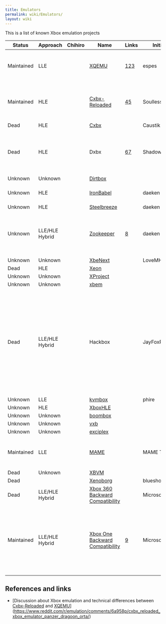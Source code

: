 ```yaml
---
title: Emulators
permalink: wiki/Emulators/
layout: wiki
---
```


This is a list of known Xbox emulation projects

| Status     | Approach       | Chihiro | Name                                                                            | Links                                                                                       | Initiator        | Platform                 | License     | Notes                                                                                                                                                                                                                                                                                                                                        |
|------------|----------------|---------|---------------------------------------------------------------------------------|---------------------------------------------------------------------------------------------|------------------|--------------------------|-------------|----------------------------------------------------------------------------------------------------------------------------------------------------------------------------------------------------------------------------------------------------------------------------------------------------------------------------------------------|
| Maintained | LLE            |         | [XQEMU](/wiki/XQEMU "wikilink")                                                       | [1](http://xqemu.com/)[2](https://github.com/xqemu/)[3](https://github.com/espes/xqemu)     | espes            | Windows/Linux/Mac/Others |             | XQEMU supports hardware-acceleration for the CPU emulation on Linux through KVM.                                                                                                                                                                                                                                                             |
| Maintained | HLE            |         | [Cxbx-Reloaded](/wiki/Cxbx-Reloaded "wikilink")                                       | [4](http://cxbx-reloaded.co.uk/)[5](https://github.com/Cxbx-Reloaded/Cxbx-Reloaded)         | SoullessSentinel | Windows                  |             | At the time of writing Cxbx-Reloaded is almost purely HLE. LLE GPU emulation is planned, but currently not implemented.                                                                                                                                                                                                                      |
| Dead       | HLE            |         | [Cxbx](/wiki/Cxbx "wikilink")                                                         |                                                                                             | Caustik          | Windows                  |             |                                                                                                                                                                                                                                                                                                                                              |
| Dead       | HLE            |         | Dxbx                                                                            | [6](http://dxbx-emu.com)[7](https://github.com/PatrickvL/Dxbx/)                             | ShadowTj         | Windows                  |             | The project was started on March 23rd 2008. It is an improved port of Cxbx to the Delphi programming language.                                                                                                                                                                                                                               |
| Unknown    | Unknown        |         | [Dirtbox](https://github.com/impeachgod/Dirtbox)                                |                                                                                             |                  | Windows                  |             |                                                                                                                                                                                                                                                                                                                                              |
| Unknown    | HLE            |         | [IronBabel](https://sourceforge.net/p/ironbabel/code/HEAD/tree/trunk/Box/Xbox/) |                                                                                             | daeken           | Unknown                  |             | This seems to have been a generic portability framework                                                                                                                                                                                                                                                                                      |
| Unknown    | HLE            |         | [Steelbreeze](https://github.com/daeken/Steelbreeze)                            |                                                                                             | daeken           | Unknown                  |             |                                                                                                                                                                                                                                                                                                                                              |
| Unknown    | LLE/HLE Hybrid |         | [Zookeeper](https://github.com/daeken/Zookeeper)                                | [8](https://www.reddit.com/r/EmuDev/comments/4isyvu/project_zookeeper_a_new_xbox_emulator/) | daeken           | Mac                      |             | Using Apple's Hypervisor.framework to run a custom kernel (NightBeliever in the repo) and then running Xbox code from there                                                                                                                                                                                                                  |
| Unknown    | Unknown        |         | [XbeNext](http://ngemu.com/threads/.154342/)                                    |                                                                                             | LoveMHz          | Windows                  |             |                                                                                                                                                                                                                                                                                                                                              |
| Dead       | HLE            |         | [Xeon](http://ngemu.com/forums/.65/)                                            |                                                                                             |                  | Windows                  |             |                                                                                                                                                                                                                                                                                                                                              |
| Unknown    | Unknown        |         | [XProject](http://ngemu.com/threads/.105210/)                                   |                                                                                             |                  | Windows                  |             |                                                                                                                                                                                                                                                                                                                                              |
| Unknown    | Unknown        |         | [xbem](https://code.google.com/p/xbem)                                          |                                                                                             |                  | Windows                  |             |                                                                                                                                                                                                                                                                                                                                              |
| Dead       | LLE/HLE Hybrid |         | Hackbox                                                                         |                                                                                             | JayFoxRox        | Windows/Linux            | Private     | This was originally going to be a commercial emulator (but plans were dropped quickly in favor of preservation). The source code was temporarily public but then made private. The source code is still available to a selected group of developers. Hackbox was designed from scratch but re-used code from Cxbx for HLE routine detection. |
| Unknown    | LLE            |         | [kvmbox](https://github.com/phire/kvmbox)                                       |                                                                                             | phire            | Linux                    |             |                                                                                                                                                                                                                                                                                                                                              |
| Unknown    | HLE            |         | [XboxHLE](https://github.com/Gabriel-Maldonado/XboxHLE)                         |                                                                                             |                  | Windows                  |             |                                                                                                                                                                                                                                                                                                                                              |
| Unknown    | Unknown        |         | [boombox](https://github.com/bjh83/boombox)                                     |                                                                                             |                  | Windows                  |             |                                                                                                                                                                                                                                                                                                                                              |
| Unknown    | Unknown        |         | [vxb](https://github.com/docbrown/vxb)                                          |                                                                                             |                  | Windows                  |             |                                                                                                                                                                                                                                                                                                                                              |
| Unknown    | Unknown        |         | [exciplex](https://github.com/quantumdude836/exciplex)                          |                                                                                             |                  | Windows                  |             |                                                                                                                                                                                                                                                                                                                                              |
| Maintained | LLE            |         | [MAME](http://mamedev.org/)                                                     |                                                                                             | MAME Team        | Windows/Linux/Mac/Others |             | Focus seems to be on Chihiro emulation. Does Xbox (non-Chihiro) emulation exist yet?                                                                                                                                                                                                                                                         |
| Dead       | Unknown        |         | [XBVM](https://github.com/monocasa/xbvm)                                        |                                                                                             |                  | Windows                  |             |                                                                                                                                                                                                                                                                                                                                              |
| Dead       |                |         | [Xenoborg](http://xenoborg-emu.blogspot.com/)                                   |                                                                                             | blueshogun96     | Windows                  |             |                                                                                                                                                                                                                                                                                                                                              |
| Dead       | LLE/HLE Hybrid |         | [Xbox 360 Backward Compatibility](/wiki/Xbox_360_Backward_Compatibility "wikilink")   |                                                                                             | Microsoft        | Xbox 360                 | Proprietary |                                                                                                                                                                                                                                                                                                                                              |
| Maintained | LLE/HLE Hybrid |         | [Xbox One Backward Compatibility](/wiki/Xbox_One_Backward_Compatibility "wikilink")   | [9](http://www.xbox.com/en-US/xbox-one/backward-compatibility)                              | Microsoft        | Xbox One                 | Proprietary | Announced at E3 2017. Said to be working similar to the 360 support in the Xbox One [10](https://youtu.be/x0NKP7-h_G0?t=8503). The 360 support is probably ahead of time shader translation and runtime CPU translation [11](https://majornelson.com/podcast/584-xbox-one-backward-compatibility-turns-1/).                                  |

References and links
--------------------

-   [Discussion about Xbox emulation and technical differences between
    [Cxbx-Reloaded](/wiki/Cxbx-Reloaded "wikilink") and
    [XQEMU](/wiki/XQEMU "wikilink")](https://www.reddit.com/r/emulation/comments/6a958p/cxbx_reloaded_xbox_emulator_panzer_dragoon_orta/)

